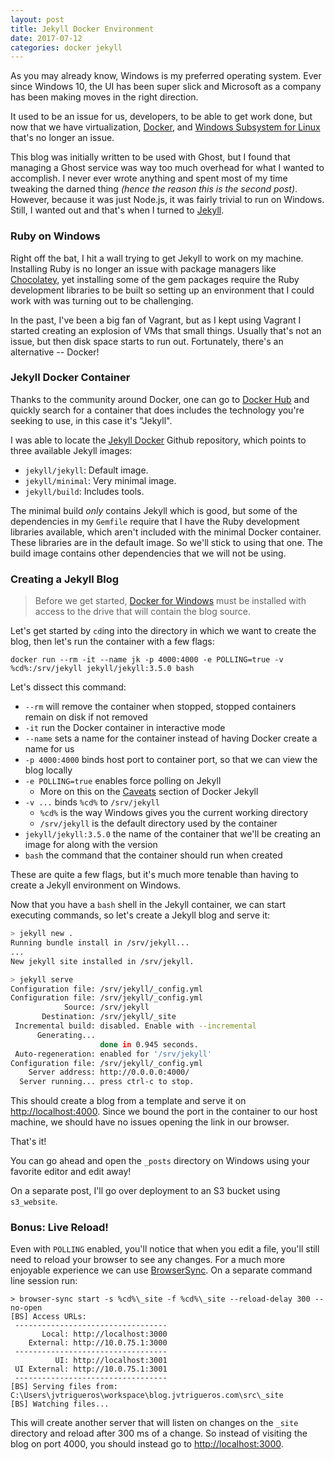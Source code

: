 ```yaml
---
layout: post
title: Jekyll Docker Environment
date: 2017-07-12
categories: docker jekyll
---
```


As you may already know, Windows is my preferred operating system. Ever since Windows 10, the UI has
been super slick and Microsoft as a company has been making moves in the right direction.

It used to be an issue for us, developers, to be able to get work done, but now that we have virtualization,
[Docker](https://docs.docker.com/docker-for-windows/), and [Windows Subsystem for Linux](https://msdn.microsoft.com/en-us/commandline/wsl/install_guide) that's no longer an issue.

This blog was initially written to be used with Ghost, but I found that managing a Ghost service was
way too much overhead for what I wanted to accomplish. I never ever wrote anything and spent most of my
time tweaking the darned thing _(hence the reason this is the second post)_. However, because it was
just Node.js, it was fairly trivial to run on Windows. Still, I wanted out and that's when I turned to
[Jekyll](https://jekyllrb.com/).

### Ruby on Windows

Right off the bat, I hit a wall trying to get Jekyll to work on my machine. Installing Ruby is no longer
an issue with package managers like [Chocolatey](https://chocolatey.org/), yet installing some of the
gem packages require the Ruby development libraries to be built so setting up an environment that I could
work with was turning out to be challenging.

In the past, I've been a big fan of Vagrant, but as I kept using Vagrant I started creating an explosion
of VMs that small things. Usually that's not an issue, but then disk space starts to run out. Fortunately,
there's an alternative -- Docker!

### Jekyll Docker Container

Thanks to the community around Docker, one can go to [Docker Hub](https://hub.docker.com/) and quickly search
for a container that does includes the technology you're seeking to use, in this case it's "Jekyll".

I was able to locate the [Jekyll Docker](https://github.com/jekyll/docker) Github repository, which points to
three available Jekyll images:

- `jekyll/jekyll`: Default image.
- `jekyll/minimal`: Very minimal image.
- `jekyll/build`: Includes tools.

The minimal build _only_ contains Jekyll which is good, but some of the dependencies in my `Gemfile` require
that I have the Ruby development libraries available, which aren't included with the minimal Docker container.
These libraries are in the default image. So we'll stick to using that one. The build image contains other
dependencies that we will not be using.

### Creating a Jekyll Blog

>Before we get started, [Docker for Windows](https://docs.docker.com/docker-for-windows/) must be installed with access to the drive that will contain the blog source.

Let's get started by `cd`ing into the directory in which we want to create the blog, then let's run the
container with a few flags:

    docker run --rm -it --name jk -p 4000:4000 -e POLLING=true -v %cd%:/srv/jekyll jekyll/jekyll:3.5.0 bash

Let's dissect this command:

- `--rm` will remove the container when stopped, stopped containers remain on disk if not removed
- `-it` run the Docker container in interactive mode
- `--name` sets a name for the container instead of having Docker create a name for us
- `-p 4000:4000` binds host port to container port, so that we can view the blog locally
- `-e POLLING=true` enables force polling on Jekyll
  - More on this on the [Caveats](https://github.com/jekyll/docker/wiki/Usage:-Running#caveats) section of Docker Jekyll
- `-v ...` binds `%cd%` to `/srv/jekyll`
  - `%cd%` is the way Windows gives you the current working directory
  - `/srv/jekyll` is the default directory used by the container
- `jekyll/jekyll:3.5.0` the name of the container that we'll be creating an image for along with the version
- `bash` the command that the container should run when created

These are quite a few flags, but it's much more tenable than having to create a Jekyll environment on Windows.

Now that you have a `bash` shell in the Jekyll container, we can start executing commands, so let's create a
Jekyll blog and serve it:

```sh
> jekyll new .
Running bundle install in /srv/jekyll...
...
New jekyll site installed in /srv/jekyll.

> jekyll serve
Configuration file: /srv/jekyll/_config.yml
Configuration file: /srv/jekyll/_config.yml
            Source: /srv/jekyll
       Destination: /srv/jekyll/_site
 Incremental build: disabled. Enable with --incremental
      Generating...
                    done in 0.945 seconds.
 Auto-regeneration: enabled for '/srv/jekyll'
Configuration file: /srv/jekyll/_config.yml
    Server address: http://0.0.0.0:4000/
  Server running... press ctrl-c to stop.
```

This should create a blog from a template and serve it on [http://localhost:4000](http://localhost:4000).
Since we bound the port in the container to our host machine, we should have no issues opening the link in
our browser.

That's it!

You can go ahead and open the `_posts` directory on Windows using your favorite editor and edit away!

On a separate post, I'll go over deployment to an S3 bucket using `s3_website`.

### Bonus: Live Reload!

Even with `POLLING` enabled, you'll notice that when you edit a file, you'll still need to reload your
browser to see any changes. For a much more enjoyable experience we can use [BrowserSync](https://browsersync.io/docs/command-line). On a separate command line session run:

```
> browser-sync start -s %cd%\_site -f %cd%\_site --reload-delay 300 --no-open
[BS] Access URLs:
 ----------------------------------
       Local: http://localhost:3000
    External: http://10.0.75.1:3000
 ----------------------------------
          UI: http://localhost:3001
 UI External: http://10.0.75.1:3001
 ----------------------------------
[BS] Serving files from: C:\Users\jvtrigueros\workspace\blog.jvtrigueros.com\src\_site
[BS] Watching files...
```

This will create another server that will listen on changes on the `_site` directory and reload after
300 ms of a change. So instead of visiting the blog on port 4000, you should instead go to
[http://localhost:3000](http://localhost:3000).
